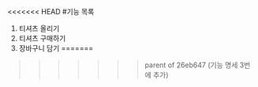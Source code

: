 <<<<<<< HEAD
#기능 목록
1. 티셔츠 올리기
2. 티셔츠 구매하기
3. 장바구니 담기
=======
>>>>>>> parent of 26eb647 (기능 명세 3번에 추가)
